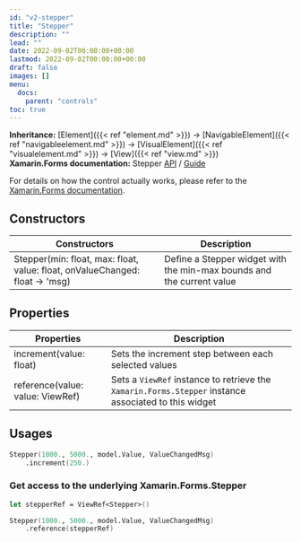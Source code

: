 ```yaml
---
id: "v2-stepper"
title: "Stepper"
description: ""
lead: ""
date: 2022-09-02T00:00:00+00:00
lastmod: 2022-09-02T00:00:00+00:00
draft: false
images: []
menu:
  docs:
    parent: "controls"
toc: true
---
```


**Inheritance:** [Element]({{< ref "element.md" >}}) -> [NavigableElement]({{< ref "navigableelement.md" >}}) -> [VisualElement]({{< ref "visualelement.md" >}}) -> [View]({{< ref "view.md" >}})  
**Xamarin.Forms documentation:** Stepper [API](https://docs.microsoft.com/en-us/dotnet/api/xamarin.forms.stepper) / [Guide](https://docs.microsoft.com/en-us/xamarin/xamarin-forms/user-interface/stepper)

For details on how the control actually works, please refer to the [Xamarin.Forms documentation](https://docs.microsoft.com/en-us/xamarin/xamarin-forms/user-interface/stepper).

## Constructors

| Constructors | Description |
|--|--|
| Stepper(min: float, max: float, value: float, onValueChanged: float -> 'msg) | Define a Stepper widget with the min-max bounds and the current value |

## Properties
| Properties | Description |
|--|--|
| increment(value: float) | Sets the increment step between each selected values |
| reference(value: value: ViewRef<Stepper>) | Sets a `ViewRef` instance to retrieve the `Xamarin.Forms.Stepper` instance associated to this widget |

## Usages
```fs
Stepper(1000., 5000., model.Value, ValueChangedMsg)
    .increment(250.)
```

### Get access to the underlying Xamarin.Forms.Stepper

```fs
let stepperRef = ViewRef<Stepper>()

Stepper(1000., 5000., model.Value, ValueChangedMsg)
    .reference(stepperRef) 
```
